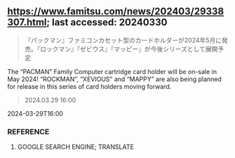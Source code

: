 ## https://www.famitsu.com/news/202403/29338307.html; last accessed: 20240330

> 『パックマン』ファミコンカセット型のカードホルダーが2024年5月に発売。『ロックマン』『ゼビウス』『マッピー』が今後シリーズとして展開予定

The “PACMAN” Family Computer cartridge card holder will be on-sale in May 2024! “ROCKMAN”, “XEVIOUS” and “MAPPY” are also being planned for release in this series of card holders moving forward.

> 2024.03.29 16:00

2024-03-29T16:00

### REFERENCE

1. GOOGLE SEARCH ENGINE; TRANSLATE
